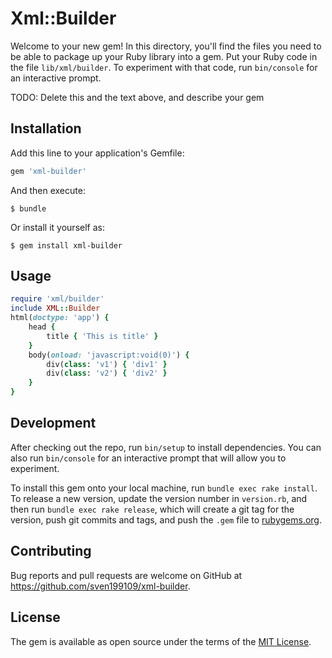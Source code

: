 # Xml::Builder

Welcome to your new gem! In this directory, you'll find the files you need to be able to package up your Ruby library into a gem. Put your Ruby code in the file `lib/xml/builder`. To experiment with that code, run `bin/console` for an interactive prompt.

TODO: Delete this and the text above, and describe your gem

## Installation

Add this line to your application's Gemfile:

```ruby
gem 'xml-builder'
```

And then execute:

    $ bundle

Or install it yourself as:

    $ gem install xml-builder

## Usage

```ruby
require 'xml/builder'
include XML::Builder
html(doctype: 'app') {
    head {
        title { 'This is title' }
    }
    body(onload: 'javascript:void(0)') {
        div(class: 'v1') { 'div1' }
        div(class: 'v2') { 'div2' }
    }
}
```

## Development

After checking out the repo, run `bin/setup` to install dependencies. You can also run `bin/console` for an interactive prompt that will allow you to experiment.

To install this gem onto your local machine, run `bundle exec rake install`. To release a new version, update the version number in `version.rb`, and then run `bundle exec rake release`, which will create a git tag for the version, push git commits and tags, and push the `.gem` file to [rubygems.org](https://rubygems.org).

## Contributing

Bug reports and pull requests are welcome on GitHub at https://github.com/sven199109/xml-builder.


## License

The gem is available as open source under the terms of the [MIT License](http://opensource.org/licenses/MIT).

